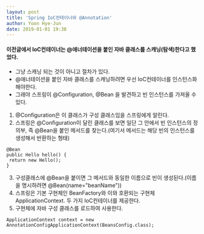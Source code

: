 ```yaml
---
layout: post
title: 'Spring IoC컨테이너와 @Annotation'
author: Yoon Hye-Jun
date: 2019-01-01 19:38
---
```


#### 이전글에서 IoC컨테이너는 @애너테이션을 붙인 자바 클래스를 스캐닝(탐색)한다고 했었다.

* 그냥 스캐닝 되는 것이 아니고 절차가 있다.
 * @애너테이션을 붙인 자바 클래스를 스캐닝하려면 우선 IoC컨테이너를 인스턴스화해야한다.
 * 그래야 스프링이 @Configuration, @Bean 을 발견하고 빈 인스턴스를 가져올 수 있다.

 1. @Configuration은 이 클래스가 구성 클래스임을 스프링에게 알린다.
 2. 스프링은 @Configuration이 달린 클래스를 보면 일단 그 안에서 빈 인스턴스의 정의부, 즉 @Bean을 붙인 메서드를 찾는다.(여기서 메서드는 해당 빈의 인스턴스를 생성해서 반환하는 형태)
```
@Bean
public Hello hello() {
 return new Hello(); 
}
```
  
 3. 구성클래스에 @Bean을 붙이면 그 메서드와 동일한 이름으로 빈이 생성된다.(이름을 명시하려면 @Bean(name="beanName"))
 4. 스프링은 기본 구현체인 BeanFactory와 이와 호환되는 구현체 ApplicationContext. 두 가지 IoC컨테이너를 제공한다.
 5. 구현체에 자바 구성 클래스를 로드하여 사용한다.
```
ApplicationContext context = new AnnotationConfigApplicationContext(BeansConfig.class);
```
